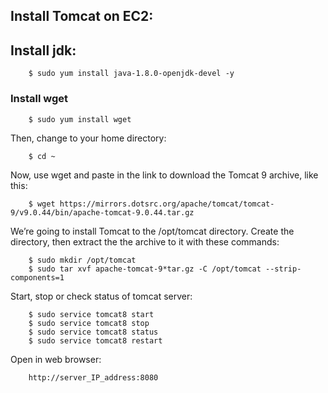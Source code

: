 
## Install Tomcat on EC2:

## Install jdk:
```
	$ sudo yum install java-1.8.0-openjdk-devel -y
```

### Install wget

```
	$ sudo yum install wget
```

Then, change to your home directory:    

```
	$ cd ~
```
Now, use wget and paste in the link to download the Tomcat 9 archive, like this:
```
	$ wget https://mirrors.dotsrc.org/apache/tomcat/tomcat-9/v9.0.44/bin/apache-tomcat-9.0.44.tar.gz

```

We’re going to install Tomcat to the /opt/tomcat directory. Create the directory, then extract the the archive to it with these commands:

```
	$ sudo mkdir /opt/tomcat
	$ sudo tar xvf apache-tomcat-9*tar.gz -C /opt/tomcat --strip-components=1
```


Start, stop or check status of tomcat server:

```
	$ sudo service tomcat8 start
	$ sudo service tomcat8 stop
	$ sudo service tomcat8 status
	$ sudo service tomcat8 restart
```

Open in web browser:

```
	http://server_IP_address:8080
```

